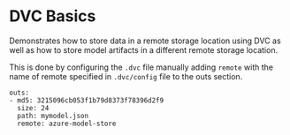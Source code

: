 # DVC Basics

Demonstrates how to store data in a remote storage location using DVC as well as how to store model artifacts in a different remote storage location.

This is done by configuring the `.dvc` file manually adding `remote` with the name of remote specified in `.dvc/config` file to the outs section.

```
outs:
- md5: 3215096cb053f1b79d8373f78396d2f9
  size: 24
  path: mymodel.json
  remote: azure-model-store
```